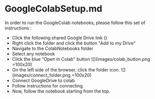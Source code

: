 # GoogleColabSetup.md
In order to run the GoogleColab notebooks, please follow this set of instructions : 



- Click the following shared Google Drive link ()
- Right click the folder and click the button "Add to my Drive"
- Navigate to the ColabNotebooks folder
- Select any notebook
- Click the blue "Open in Colab" button
![](images/colab_button.png =100x20)
- On the left side of the browser, click the folder icon. 
![](images/connect_folder.png =100x20)
- Connect GoogleDrive to colab
- Follow instructions for connecting
- Now, follow the notebook starting from the top. 

